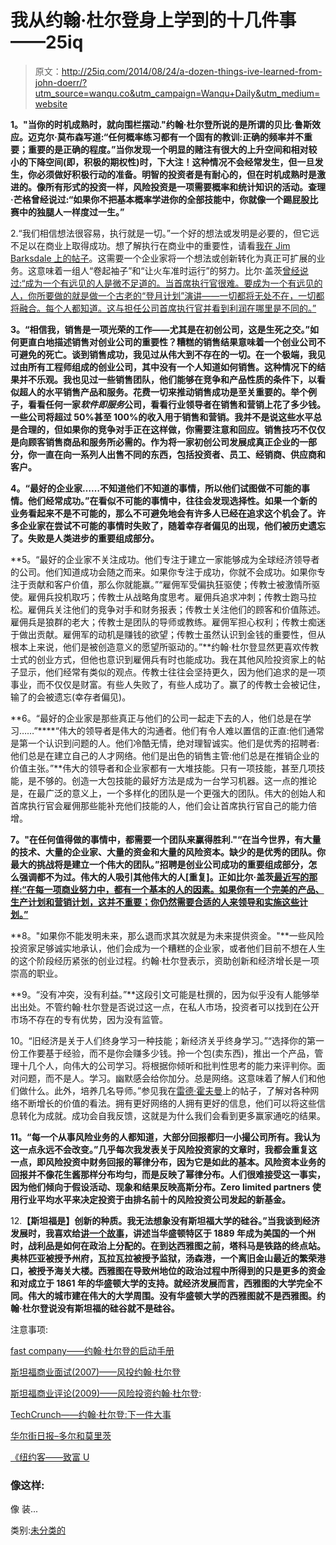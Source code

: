 # 我从约翰·杜尔登身上学到的十几件事——25iq

> 原文：<http://25iq.com/2014/08/24/a-dozen-things-ive-learned-from-john-doerr/?utm_source=wanqu.co&utm_campaign=Wanqu+Daily&utm_medium=website>

**1。"当你的时机成熟时，就向围栏摆动."约翰·杜尔登所说的是所谓的贝比·鲁斯效应。迈克尔·莫布森写道:“任何概率练习都有一个固有的教训:正确的频率并不重要；重要的是正确的程度。”当你发现一个明显的赌注有很大的上升空间和相对较小的下降空间(即，积极的期权性)时，下大注！这种情况不会经常发生，但一旦发生，你必须做好积极行动的准备。明智的投资者是有耐心的，但在时机成熟时是激进的。像所有形式的投资一样，风险投资是一项需要概率和统计知识的活动。查理·芒格曾经说过:“如果你不把基本概率学进你的全部技能中，你就像一个踢屁股比赛中的独腿人一样度过一生。”**

2.“我们相信想法很容易，执行就是一切。”一个好的想法或发明是必要的，但它远不足以在商业上取得成功。想了解执行在商业中的重要性，请看[我在 Jim Barksdale 上的帖子](http://25iq.com/2014/05/31/a-dozen-things-ive-learned-from-jim-barksdale-and-barksdaleisms/)。这需要一个企业家将一个想法或创新转化为真正可扩展的业务。这意味着一组人“卷起袖子”和“让火车准时运行”的努力。比尔·盖茨[曾经说过:“成为一个有远见的人是微不足道的。当首席执行官很难。要成为一个有远见的人，你所要做的就是做一个古老的“登月计划”演讲——一切都将无处不在，一切都将融合。每个人都知道。这与担任公司首席执行官并看到利润在哪里是不同的。”](http://25iq.com/2014/04/12/a-dozen-things-ive-learned-about-business-from-bill-gates/)

**3。“相信我，销售是一项光荣的工作——尤其是在初创公司，这是生死之交。”如何更直白地描述销售对创业公司的重要性？糟糕的销售结果意味着一个创业公司不可避免的死亡。谈到销售成功，我见过从伟大到不存在的一切。在一个极端，我见过由所有工程师组成的创业公司，其中没有一个人知道如何销售。这种情况下的结果并不乐观。我也见过一些销售团队，他们能够在竞争和产品性质的条件下，以看似超人的水平销售产品和服务。花费一切来推动销售成功是至关重要的。举个例子，看看任何一家*软件即服务*公司，看看行业领导者在销售和营销上花了多少钱。一些公司将超过 50%甚至 100%的收入用于销售和营销。我并不是说这些水平总是合理的，但如果你的竞争对手正在这样做，你需要注意和回应。销售技巧不仅仅是向顾客销售商品和服务所必需的。作为将一家初创公司发展成真正企业的一部分，你一直在向一系列人出售不同的东西，包括投资者、员工、经销商、供应商和客户。**

**4。“最好的企业家……不知道他们不知道的事情，所以他们试图做不可能的事情。他们经常成功。”在看似不可能的事情中，往往会发现选择性。如果一个新的业务看起来不是不可能的，那么不可避免地会有许多人已经在追求这个机会了。许多企业家在尝试不可能的事情时失败了，随着幸存者偏见的出现，他们被历史遗忘了。失败是人类进步的重要组成部分。**

**5。“最好的企业家不关注成功。他们专注于建立一家能够成为全球经济领导者的公司。他们知道成功会随之而来。如果你专注于成功，你就不会成功。如果你专注于贡献和客户价值，那么你就能赢。”“雇佣军受偏执狂驱使；传教士被激情所驱使。雇佣兵投机取巧；传教士从战略角度思考。雇佣兵追求冲刺；传教士跑马拉松。雇佣兵关注他们的竞争对手和财务报表；传教士关注他们的顾客和价值陈述。雇佣兵是狼群的老大；传教士是团队的导师或教练。雇佣军担心权利；传教士痴迷于做出贡献。雇佣军的动机是赚钱的欲望；传教士虽然认识到金钱的重要性，但从根本上来说，他们是被创造意义的愿望所驱动的。”**约翰·杜尔登显然更喜欢传教士式的创业方式，但他也意识到雇佣兵有时也能成功。我在其他风险投资家上的帖子显示，他们经常有类似的观点。传教士往往会坚持更久，因为他们追求的是一项事业，而不仅仅是财富。有些人失败了，有些人成功了。赢了的传教士会被记住，输了的会被遗忘(幸存者偏见)。

**6。“最好的企业家是那些真正与他们的公司一起走下去的人，他们总是在学习……”****“伟大的领导者是伟大的沟通者。他们有令人难以置信的正直:他们通常是第一个认识到问题的人。他们冷酷无情，绝对理智诚实。他们是优秀的招聘者:他们总是在建立自己的人才网络。他们是出色的销售主管:他们总是在推销企业的价值主张。”**伟大的领导者和企业家都有一大堆技能。只有一项技能，甚至几项技能，是不够的。创造一大包技能的最好方法是成为一台学习机器。这一点的推论是，在最广泛的意义上，一个多样化的团队是一个更强大的团队。伟大的创始人和首席执行官会雇佣那些能补充他们技能的人，他们会让首席执行官自己的能力倍增。

**7。"在任何值得做的事情中，都需要一个团队来赢得胜利."“在当今世界，有大量的技术、大量的企业家、大量的资金和大量的风险资本。缺少的是优秀的团队。你最大的挑战将是建立一个伟大的团队。”招聘是创业公司成功的重要组成部分，怎么强调都不为过。伟大的人吸引其他伟大的人[重复]。正如比尔·盖茨[最近写的那样:“在每一项商业努力中，都有一个基本的人的因素。如果你有一个完美的产品、生产计划和营销计划，这并不重要；你仍然需要合适的人来领导和实施这些计划。”](http://www.gatesnotes.com/Books/Business-Adventures)**

**8。"如果你不能发明未来，那么退而求其次就是为未来提供资金。"**一些风险投资家足够诚实地承认，他们会成为一个糟糕的企业家，或者他们目前不想在人生的这个阶段经历紧张的创业过程。约翰·杜尔登表示，资助创新和经济增长是一项崇高的职业。

**9。“没有冲突，没有利益。”**这段引文可能是杜撰的，因为似乎没有人能够举出出处。不管约翰·杜尔登是否说过这一点，在私人市场，投资者可以找到在公开市场不存在的专有优势，因为没有监管。

10。“旧经济是关于人们终身学习一种技能；新经济关乎终身学习。”“选择你的第一份工作要基于经验，而不是你会赚多少钱。拎一个包(卖东西)，推出一个产品，管理十几个人，向伟大的公司学习。将根据你倾听和批判性思考的能力来评判你。面对问题，而不是人。学习。幽默感会给你加分。总是网络。这意味着了解人们和他们做什么。此外，培养几名导师。”参见我在[雷德·霍夫曼](//25iq.com/2014/06/28/a-dozen-things-ive-learned-from-reid-hoffman/)上的帖子，了解对各种网络不断增长的价值的看法。拥有更好网络的人拥有更好的信息，他们可以将这些信息转化为成就。成功会自我反馈，这就是为什么我们会看到更多赢家通吃的结果。

**11。“每一个从事风险业务的人都知道，大部分回报都归一小撮公司所有。我认为这一点永远不会改变。”几乎每次我发表关于风险投资家的文章时，我都会重复这一点，即风险投资中财务回报的幂律分布，因为它是如此的基本。风险资本业务的回报并不像花生酱那样分布均匀，而是反映了幂律分布。人们很难接受这一事实，因为他们倾向于假设活动、现象和结果反映高斯分布。Zero limited partners 使用行业平均水平来决定投资于由排名前十的风险投资公司发起的新基金。**

12.**【斯坦福是】创新的种质。我无法想象没有斯坦福大学的硅谷。”当我谈到经济发展时，我喜欢给[讲一个故事](//www.sjsu.edu/faculty/watkins/seattle.htm)，讲述当华盛顿特区于 1889 年成为美国的一个州时，战利品是如何在政治上分配的。在到达西雅图之前，塔科马是铁路的终点站。奥林匹亚被授予州府，瓦拉瓦拉被授予监狱，汤森港，一个离旧金山最近的繁荣港口，被授予海关大楼。西雅图在导致州地位的政治过程中所得到的只是更多的资金和对成立于 1861 年的华盛顿大学的支持。就经济发展而言，西雅图的大学完全不同。伟大的城市建在伟大的大学周围。没有华盛顿大学的西雅图就不是西雅图。约翰·杜尔登说没有斯坦福的硅谷就不是硅谷。**

注意事项:

[fast company——约翰·杜尔登的启动手册](http://www.fastcompany.com/28223/john-doerrs-startup-manual)

[斯坦福商业面试(2007)——风投约翰·杜尔登](http://csi.gsb.stanford.edu/a-pitch-for-deeper-green-thinking-from-venture-capitalist-john-doerr)

[斯坦福商业评论(2009)——风险投资约翰·杜尔登](http://www.gsb.stanford.edu/news/headlines/VFTT_Doerr09.html):

[TechCrunch——约翰·杜尔登:下一件大事](http://techcrunch.com/2010/04/05/john-doerr-the-next-big-thing/)

[华尔街日报–多尔和莫里茨](http://online.wsj.com/news/articles/SB121025688414577219)

[《纽约客——致富 U](http://www.newyorker.com/reporting/2012/04/30/120430fa_fact_auletta?currentPage=all)

### 像这样:

像 装...

类别:[未分类的](https://25iq.com/category/uncategorized/)